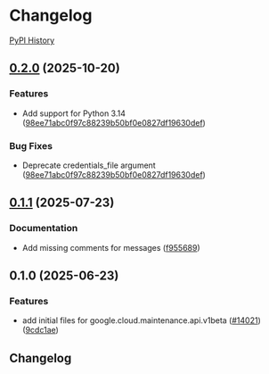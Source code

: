 # Changelog

[PyPI History][1]

[1]: https://pypi.org/project/google-cloud-maintenance-api/#history

## [0.2.0](https://github.com/googleapis/google-cloud-python/compare/google-cloud-maintenance-api-v0.1.1...google-cloud-maintenance-api-v0.2.0) (2025-10-20)


### Features

* Add support for Python 3.14  ([98ee71abc0f97c88239b50bf0e0827df19630def](https://github.com/googleapis/google-cloud-python/commit/98ee71abc0f97c88239b50bf0e0827df19630def))


### Bug Fixes

* Deprecate credentials_file argument  ([98ee71abc0f97c88239b50bf0e0827df19630def](https://github.com/googleapis/google-cloud-python/commit/98ee71abc0f97c88239b50bf0e0827df19630def))

## [0.1.1](https://github.com/googleapis/google-cloud-python/compare/google-cloud-maintenance-api-v0.1.0...google-cloud-maintenance-api-v0.1.1) (2025-07-23)


### Documentation

* Add missing comments for messages ([f955689](https://github.com/googleapis/google-cloud-python/commit/f9556891d9224fefd09202539a7d5830f724e2c4))

## 0.1.0 (2025-06-23)


### Features

* add initial files for google.cloud.maintenance.api.v1beta ([#14021](https://github.com/googleapis/google-cloud-python/issues/14021)) ([9cdc1ae](https://github.com/googleapis/google-cloud-python/commit/9cdc1aef4e13885261df2b74a025ae0bf33e80b1))

## Changelog
